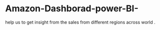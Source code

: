 # Amazon-Dashborad-power-BI-
help us to get insight from the sales from different regions across world . 
